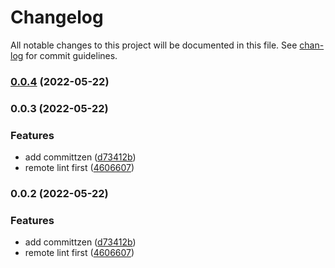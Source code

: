 # Changelog

All notable changes to this project will be documented in this file. See [chan-log](https://github.com/conventional-changelog/chan-log) for commit guidelines.

### [0.0.4](https://github.com/YanPanMichael/ferry-mw-core/compare/v0.0.3...v0.0.4) (2022-05-22)

### 0.0.3 (2022-05-22)


### Features

* add committzen ([d73412b](https://github.com/YanPanMichael/ferry-mw-core/commit/d73412bce4f7dec171b7024a6006521d8eefee52))
* remote lint first ([4606607](https://github.com/YanPanMichael/ferry-mw-core/commit/46066075966023df634ae6367c8ac7210723372c))

### 0.0.2 (2022-05-22)


### Features

* add committzen ([d73412b](https://github.com/YanPanMichael/ferry-mw-core/commit/d73412bce4f7dec171b7024a6006521d8eefee52))
* remote lint first ([4606607](https://github.com/YanPanMichael/ferry-mw-core/commit/46066075966023df634ae6367c8ac7210723372c))
